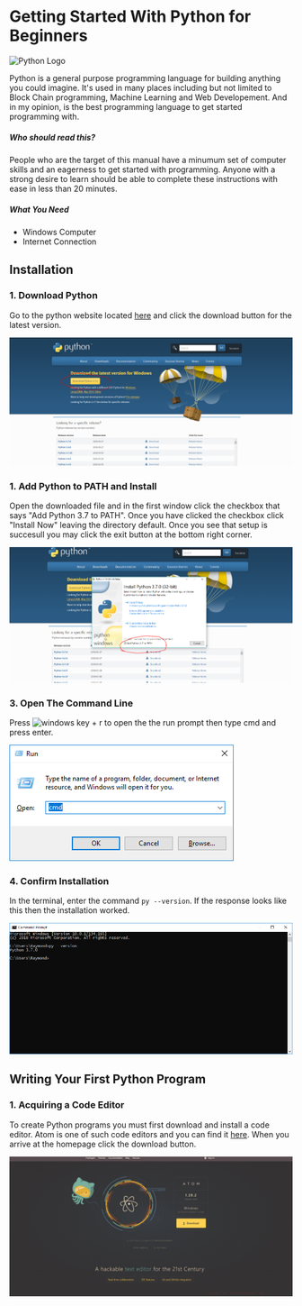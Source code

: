 # Getting Started With Python for Beginners

![Python Logo](https://www.python.org/static/community_logos/python-logo-master-v3-TM.png "The Python Logo")

Python is a general purpose programming language for building anything you could imagine.  It's used in many places including but not limited to Block Chain programming, Machine Learning and Web Developement. And in my opinion, is the best programming language to get started programming with.

##### Who should read this?
People who are the target of this manual have a minumum set of computer skills and an eagerness to get started
with programming.  Anyone with a strong desire to learn should be able to complete these instructions with ease in less than 20 minutes.

##### What You Need
* Windows Computer
* Internet Connection


## Installation
### 1. Download Python
Go to the python website located [here](https://www.python.org/getit/) and click the download button for the latest version.


![Download Button](https://raw.githubusercontent.com/theapprenticewizard/python-intro/master/images/1.%20Download%20Python.PNG)

### 1. Add Python to PATH and Install
Open the downloaded file and in the first window click the checkbox that says "Add Python 3.7 to PATH".  Once you have clicked the checkbox click "Install Now" leaving the directory default. Once you see that setup is succesull you may click the exit button at the bottom right corner.


![Add to Path Button](https://raw.githubusercontent.com/theapprenticewizard/python-intro/master/images/2.%20Add%20Python%20to%20Path.PNG)

### 3. Open The Command Line
Press ![windows key](https://i.stack.imgur.com/MB2Nl.jpg) + r to open the the run prompt then type cmd and press enter.

![Run Prompt](https://raw.githubusercontent.com/theapprenticewizard/python-intro/master/images/3.%20Run%20Prompt.PNG)

### 4. Confirm Installation 
In the terminal, enter the command `py --version`.  If the response looks like this then the installation worked. 

![Command Prompt](https://raw.githubusercontent.com/theapprenticewizard/python-intro/master/images/5.%20Check%20Installation.PNG)


## Writing Your First Python Program

### 1. Acquiring a Code Editor
To create Python programs you must first download and install a code editor. Atom is one of such code editors and you can find it [here](http://atom.io).   When you arrive at the homepage click the download button.

![atom.io homepage](https://raw.githubusercontent.com/theapprenticewizard/python-intro/master/images/1.%20Get%20Atom.PNG)

